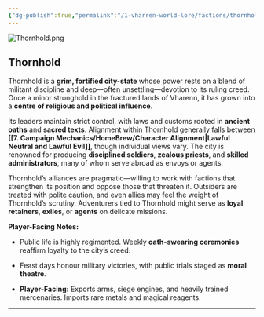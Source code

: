 ```yaml
---
{"dg-publish":true,"permalink":"/1-vharren-world-lore/factions/thornhold/"}
---
```


![Thornhold.png](/img/user/z.%20Assets/Thornhold.png)

##  **Thornhold**

Thornhold is a **grim, fortified city-state** whose power rests on a blend of militant discipline and deep—often unsettling—devotion to its ruling creed. Once a minor stronghold in the fractured lands of Vharenn, it has grown into a **centre of religious and political influence**.

Its leaders maintain strict control, with laws and customs rooted in **ancient oaths** and **sacred texts**. Alignment within Thornhold generally falls between **[[7. Campaign Mechanics/HomeBrew/Character Alignment\|Lawful Neutral and Lawful Evil]]**, though individual views vary. The city is renowned for producing **disciplined soldiers**, **zealous priests**, and **skilled administrators**, many of whom serve abroad as envoys or agents.

Thornhold’s alliances are pragmatic—willing to work with factions that strengthen its position and oppose those that threaten it. Outsiders are treated with polite caution, and even allies may feel the weight of Thornhold’s scrutiny. Adventurers tied to Thornhold might serve as **loyal retainers**, **exiles**, or **agents** on delicate missions.

**Player-Facing Notes:**

- Public life is highly regimented. Weekly **oath-swearing ceremonies** reaffirm loyalty to the city’s creed.
    
- Feast days honour military victories, with public trials staged as **moral theatre**.
    
- **Player-Facing:** Exports arms, siege engines, and heavily trained mercenaries. Imports rare metals and magical reagents.

---
